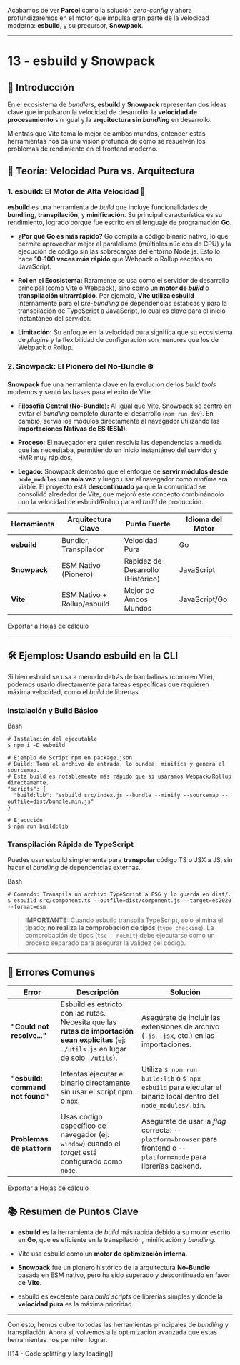 Acabamos de ver **Parcel** como la solución _zero-config_ y ahora profundizaremos en el motor que impulsa gran parte de la velocidad moderna: **esbuild**, y su precursor, **Snowpack**.

---

# 13 - esbuild y Snowpack

## 📝 Introducción

En el ecosistema de _bundlers_, **esbuild** y **Snowpack** representan dos ideas clave que impulsaron la velocidad de desarrollo: la **velocidad de procesamiento** sin igual y la **arquitectura sin _bundling_** en desarrollo.

Mientras que Vite toma lo mejor de ambos mundos, entender estas herramientas nos da una visión profunda de cómo se resuelven los problemas de rendimiento en el frontend moderno.

## 🧠 Teoría: Velocidad Pura vs. Arquitectura

### 1. esbuild: El Motor de Alta Velocidad 🚀

**esbuild** es una herramienta de _build_ que incluye funcionalidades de **bundling**, **transpilación**, y **minificación**. Su principal característica es su rendimiento, logrado porque fue escrito en el lenguaje de programación **Go**.

- **¿Por qué Go es más rápido?** Go compila a código binario nativo, lo que permite aprovechar mejor el paralelismo (múltiples núcleos de CPU) y la ejecución de código sin las sobrecargas del entorno Node.js. Esto lo hace **10-100 veces más rápido** que Webpack o Rollup escritos en JavaScript.
    
- **Rol en el Ecosistema:** Raramente se usa como el servidor de desarrollo principal (como Vite o Webpack), sino como un **motor de _build_** o **transpilación ultrarrápido**. Por ejemplo, **Vite utiliza esbuild** internamente para el _pre-bundling_ de dependencias estáticas y para la transpilación de TypeScript a JavaScript, lo cual es clave para el inicio instantáneo del servidor.
    
- **Limitación:** Su enfoque en la velocidad pura significa que su ecosistema de _plugins_ y la flexibilidad de configuración son menores que los de Webpack o Rollup.
    

### 2. Snowpack: El Pionero del No-Bundle ❄️

**Snowpack** fue una herramienta clave en la evolución de los _build tools_ modernos y sentó las bases para el éxito de Vite.

- **Filosofía Central (No-Bundle):** Al igual que Vite, Snowpack se centró en evitar el _bundling_ completo durante el desarrollo (`npm run dev`). En cambio, servía los módulos directamente al navegador utilizando las **Importaciones Nativas de ES (ESM)**.
    
- **Proceso:** El navegador era quien resolvía las dependencias a medida que las necesitaba, permitiendo un inicio instantáneo del servidor y HMR muy rápidos.
    
- **Legado:** Snowpack demostró que el enfoque de **servir módulos desde `node_modules` una sola vez** y luego usar el navegador como _runtime_ era viable. El proyecto está **descontinuado** ya que la comunidad se consolidó alrededor de Vite, que mejoró este concepto combinándolo con la velocidad de esbuild/Rollup para el _build_ de producción.
    

|Herramienta|Arquitectura Clave|Punto Fuerte|Idioma del Motor|
|---|---|---|---|
|**esbuild**|Bundler, Transpilador|Velocidad Pura|Go|
|**Snowpack**|ESM Nativo (Pionero)|Rapidez de Desarrollo (Histórico)|JavaScript|
|**Vite**|ESM Nativo + Rollup/esbuild|Mejor de Ambos Mundos|JavaScript/Go|

Exportar a Hojas de cálculo

---

## 🛠️ Ejemplos: Usando esbuild en la CLI

Si bien esbuild se usa a menudo detrás de bambalinas (como en Vite), podemos usarlo directamente para tareas específicas que requieren máxima velocidad, como el _build_ de librerías.

### Instalación y Build Básico

Bash

```
# Instalación del ejecutable
$ npm i -D esbuild

# Ejemplo de Script npm en package.json
# Build: Toma el archivo de entrada, lo bundea, minifica y genera el sourcemap.
# Este build es notablemente más rápido que si usáramos Webpack/Rollup directamente.
"scripts": {
  "build:lib": "esbuild src/index.js --bundle --minify --sourcemap --outfile=dist/bundle.min.js"
}

# Ejecución
$ npm run build:lib 
```

### Transpilación Rápida de TypeScript

Puedes usar esbuild simplemente para **transpolar** código TS o JSX a JS, sin hacer el _bundling_ de dependencias externas.

Bash

```
# Comando: Transpila un archivo TypeScript a ES6 y lo guarda en dist/.
$ esbuild src/component.ts --outfile=dist/component.js --target=es2020 --format=esm
```

> **IMPORTANTE:** Cuando esbuild transpila TypeScript, solo elimina el tipado; **no realiza la comprobación de tipos** (`type checking`). La comprobación de tipos (`tsc --noEmit`) debe ejecutarse como un proceso separado para asegurar la validez del código.

---

## 🛑 Errores Comunes

|Error|Descripción|Solución|
|---|---|---|
|**"Could not resolve..."**|Esbuild es estricto con las rutas. Necesita que las **rutas de importación sean explícitas** (ej: `./utils.js` en lugar de solo `./utils`).|Asegúrate de incluir las extensiones de archivo (`.js`, `.jsx`, etc.) en las importaciones.|
|**"esbuild: command not found"**|Intentas ejecutar el binario directamente sin usar el script npm o `npx`.|Utiliza `$ npm run build:lib` o `$ npx esbuild` para ejecutar el binario local dentro del `node_modules/.bin`.|
|**Problemas de `platform`**|Usas código específico de navegador (ej: `window`) cuando el _target_ está configurado como `node`.|Asegúrate de usar la _flag_ correcta: `--platform=browser` para frontend o `--platform=node` para librerías backend.|

Exportar a Hojas de cálculo

## 📚 Resumen de Puntos Clave

- **esbuild** es la herramienta de _build_ más rápida debido a su motor escrito en **Go**, que es eficiente en la transpilación, minificación y _bundling_.
    
- Vite usa esbuild como un **motor de optimización interna**.
    
- **Snowpack** fue un pionero histórico de la arquitectura **No-Bundle** basada en ESM nativo, pero ha sido superado y descontinuado en favor de **Vite**.
    
- esbuild es excelente para _build scripts_ de librerías simples y donde la **velocidad pura** es la máxima prioridad.
    

---

Con esto, hemos cubierto todas las herramientas principales de _bundling_ y transpilación. Ahora sí, volvemos a la optimización avanzada que estas herramientas nos permiten lograr.

[[14 - Code splitting y lazy loading]]